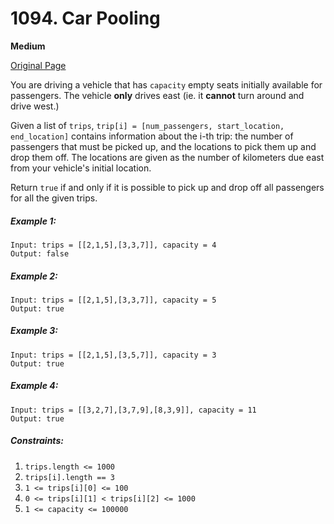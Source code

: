 # 1094. Car Pooling

**Medium**

[Original Page](https://leetcode.com/problems/car-pooling/)

You are driving a vehicle that has `capacity` empty seats initially available for passengers.  The vehicle __only__ drives east (ie. it __cannot__ turn around and drive west.)

Given a list of `trips`, `trip[i] = [num_passengers, start_location, end_location]` contains information about the i-th trip: the number of passengers that must be picked up, and the locations to pick them up and drop them off.  The locations are given as the number of kilometers due east from your vehicle's initial location.

Return `true` if and only if it is possible to pick up and drop off all passengers for all the given trips. 

##### Example 1:
```
Input: trips = [[2,1,5],[3,3,7]], capacity = 4
Output: false
```

##### Example 2: 
```
Input: trips = [[2,1,5],[3,3,7]], capacity = 5
Output: true
```

##### Example 3:
```
Input: trips = [[2,1,5],[3,5,7]], capacity = 3
Output: true
```

##### Example 4:
```
Input: trips = [[3,2,7],[3,7,9],[8,3,9]], capacity = 11
Output: true
```

##### Constraints:
1. `trips.length <= 1000`
2. `trips[i].length == 3`
3. `1 <= trips[i][0] <= 100`
4. `0 <= trips[i][1] < trips[i][2] <= 1000`
5. `1 <= capacity <= 100000`
